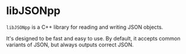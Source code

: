 # libJSONpp #

`libJSONpp` is a C++ library for reading and writing JSON objects.

It's designed to be fast and easy to use.  By default, it accepts common variants of JSON, but always outputs correct JSON.




